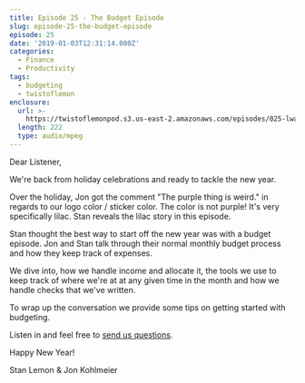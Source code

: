 ```yaml
---
title: Episode 25 - The Budget Episode
slug: episode-25-the-budget-episode
episode: 25
date: '2019-01-03T12:31:14.000Z'
categories:
  - Finance
  - Productivity
tags:
  - budgeting
  - twistoflemon
enclosure:
  url: >-
    https://twistoflemonpod.s3.us-east-2.amazonaws.com/episodes/025-lwatol-20190103.mp3
  length: 222
  type: audio/mpeg
---
```


Dear Listener,

We're back from holiday celebrations and ready to tackle the new year.

Over the holiday, Jon got the comment "The purple thing is weird." in regards to our logo color / sticker color. The color is not purple! It's very specifically lilac. Stan reveals the lilac story in this episode.

Stan thought the best way to start off the new year was with a budget episode. Jon and Stan talk through their normal monthly budget process and how they keep track of expenses.

We dive into, how we handle income and allocate it, the tools we use to keep track of where we're at at any given time in the month and how we handle checks that we've written.

To wrap up the conversation we provide some tips on getting started with budgeting.

Listen in and feel free to [send us questions](https://twistoflemonpod.com/contact/).

Happy New Year!

Stan Lemon & Jon Kohlmeier

